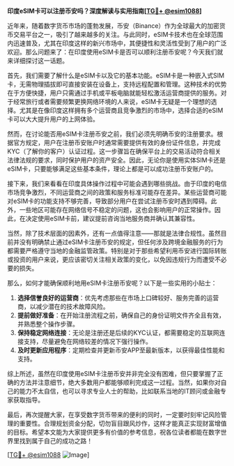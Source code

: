 **印度eSIM卡可以注册币安吗？深度解读与实用指南[[TG💪+ @esim1088](https://t.me/s/esim1088)]**

近年来，随着数字货币市场的蓬勃发展，币安（Binance）作为全球最大的加密货币交易平台之一，吸引了越来越多的关注。与此同时，eSIM卡技术也在全球范围内迅速普及，尤其在印度这样的新兴市场中，其便捷性和灵活性受到了用户的广泛欢迎。那么问题来了：在印度使用eSIM卡是否可以顺利注册币安呢？今天我们就来详细探讨这一话题。

首先，我们需要了解什么是eSIM卡以及它的基本功能。eSIM卡是一种嵌入式SIM卡，无需物理插拔即可直接安装在设备上，支持远程配置和管理。这种技术的优势在于方便快捷，用户只需通过手机或平板电脑就能轻松激活运营商提供的服务。对于经常旅行或者需要频繁更换网络环境的人来说，eSIM卡无疑是一个理想的选择。尤其是在像印度这样拥有多个运营商且竞争激烈的市场中，选择合适的eSIM卡可以大大提升用户的上网体验。

然而，在讨论能否用eSIM卡注册币安之前，我们必须先明确币安的注册要求。根据官方规定，用户在注册币安账户时通常需要提供有效的身份证件信息，并完成KYC（了解你的客户）认证过程。这一步骤旨在确保平台上的交易活动符合相关法律法规的要求，同时保护用户的资产安全。因此，无论你是使用实体SIM卡还是eSIM卡，只要能够满足这些基本条件，理论上都是可以成功注册币安账户的。

接下来，我们来看看在印度具体操作过程中可能会遇到哪些挑战。由于印度的电信市场竞争激烈，不同运营商之间的政策和服务标准可能存在差异。某些运营商可能对eSIM卡的功能支持不够完善，导致部分用户在尝试注册币安时遇到障碍。此外，一些地区可能存在网络信号不稳定的问题，这也会影响用户的正常操作。因此，在决定使用eSIM卡前，建议提前咨询当地服务商并确认其兼容性。

当然，除了技术层面的因素外，还有一点值得注意——那就是法律合规性。虽然目前并没有明确禁止通过eSIM卡注册币安的规定，但任何涉及跨境金融服务的行为都需要严格遵守当地的金融监管政策。特别是对于那些希望利用币安进行国际转账或投资的用户来说，更应该密切关注相关政策的变化，以免因违规行为而遭受不必要的损失。

那么，如何才能确保顺利地用eSIM卡注册币安呢？以下是一些实用的小贴士：

1. **选择信誉良好的运营商**：优先考虑那些在市场上口碑较好、服务完善的运营商，以减少潜在的技术故障风险。
2. **提前做好准备**：在开始注册流程之前，确保自己的身份证明文件齐全且有效，并熟悉整个操作步骤。
3. **保持稳定网络连接**：无论是注册还是后续的KYC认证，都需要稳定的互联网连接支持，尽量避免在网络较差的情况下强行操作。
4. **及时更新应用程序**：定期检查并更新币安APP至最新版本，以获得最佳性能和支持。

综上所述，虽然在印度使用eSIM卡注册币安并非完全没有困难，但只要掌握了正确的方法并注意细节，绝大多数用户都能够顺利完成这一过程。当然，如果你对自己的能力不太自信，也可以寻求专业人士的帮助，比如联系当地的IT顾问或金融专家获取指导。

最后，再次提醒大家，在享受数字货币带来的便利的同时，一定要时刻牢记风险管理的重要性。合理规划资金分配，切勿盲目跟风炒作，这样才能真正实现财富增值的目标。希望本文能为大家提供更多有价值的参考信息，祝各位读者都能在数字世界里找到属于自己的成功之路！

[[TG💪+ @esim1088](https://t.me/s/esim1088) ![Image](https://i.postimg.cc/4NQfJmqS/Snipaste-2025-05-13-00-14-12.png)]